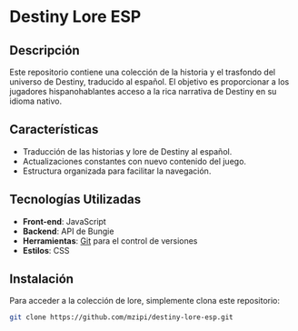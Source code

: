 # Destiny Lore ESP

## Descripción
Este repositorio contiene una colección de la historia y el trasfondo del universo de Destiny, traducido al español. El objetivo es proporcionar a los jugadores hispanohablantes acceso a la rica narrativa de Destiny en su idioma nativo.

## Características
- Traducción de las historias y lore de Destiny al español.
- Actualizaciones constantes con nuevo contenido del juego.
- Estructura organizada para facilitar la navegación.

## Tecnologías Utilizadas
- **Front-end**: JavaScript
- **Backend**: API de Bungie
- **Herramientas**: [Git](https://git-scm.com/) para el control de versiones
- **Estilos**: CSS

## Instalación
Para acceder a la colección de lore, simplemente clona este repositorio:
```bash
git clone https://github.com/mzipi/destiny-lore-esp.git